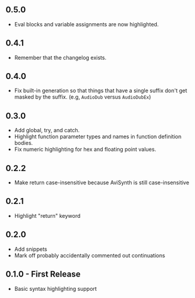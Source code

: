 ## 0.5.0
* Eval blocks and variable assignments are now highlighted.

## 0.4.1
* Remember that the changelog exists.

## 0.4.0
* Fix built-in generation so that things that have a single suffix don't get masked by the suffix. (e.g, `AudioDub` versus `AudioDubEx`)

## 0.3.0
* Add global, try, and catch.
* Highlight function parameter types and names in function definition bodies.
* Fix numeric highlighting for hex and floating point values.

## 0.2.2
* Make return case-insensitive because AviSynth is still case-insensitive

## 0.2.1
* Highlight "return" keyword

## 0.2.0
* Add snippets
* Mark off probably accidentally commented out continuations

## 0.1.0 - First Release
* Basic syntax highlighting support
